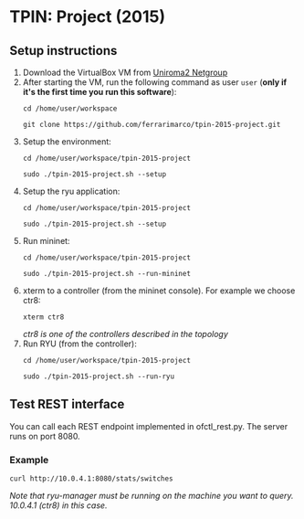 # TPIN: Project (2015)
## Setup instructions

1. Download the VirtualBox VM from [Uniroma2 Netgroup](http://netgroup.uniroma2.it/twiki/bin/view/Oshi/WebHome#AnchorSoftDown)
2. After starting the VM, run the following command as user `user` (**only if it's the first time you run this software**):
    ```
    cd /home/user/workspace
    
    git clone https://github.com/ferrarimarco/tpin-2015-project.git
    ```
3. Setup the environment:
    ```
    cd /home/user/workspace/tpin-2015-project
    
    sudo ./tpin-2015-project.sh --setup
    ```
4. Setup the ryu application:
    ```
    cd /home/user/workspace/tpin-2015-project
    
    sudo ./tpin-2015-project.sh --setup
    ```
5. Run mininet:
    ```
    cd /home/user/workspace/tpin-2015-project
    
    sudo ./tpin-2015-project.sh --run-mininet
    ```
6. xterm to a controller (from the mininet console). For example we choose ctr8:
    ```
    xterm ctr8
    ```
    *ctr8 is one of the controllers described in the topology*
7. Run RYU (from the controller):
    ```
    cd /home/user/workspace/tpin-2015-project
    
    sudo ./tpin-2015-project.sh --run-ryu
    ```
    
## Test REST interface
You can call each REST endpoint implemented in ofctl_rest.py. The server runs on port 8080.

### Example
```
curl http://10.0.4.1:8080/stats/switches
```
*Note that ryu-manager must be running on the machine you want to query. 10.0.4.1 (ctr8) in this case.*
